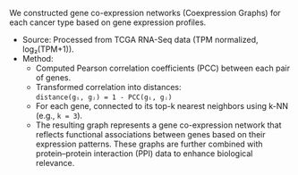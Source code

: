 We constructed gene co-expression networks (Coexpression Graphs) for each cancer type based on gene expression profiles.

- Source: Processed from TCGA RNA-Seq data (TPM normalized, log₂(TPM+1)).
- Method: 
  - Computed Pearson correlation coefficients (PCC) between each pair of genes.
  - Transformed correlation into distances:  
    `distance(gᵢ, gⱼ) = 1 - PCC(gᵢ, gⱼ)`
  - For each gene, connected to its top-k nearest neighbors using k-NN (e.g., `k = 3`).
  - The resulting graph represents a gene co-expression network that reflects functional associations between genes based on their expression patterns. These graphs are further combined with protein–protein interaction (PPI) data to enhance biological relevance.

